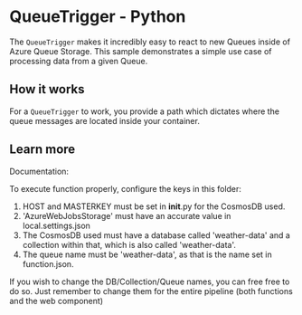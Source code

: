 # QueueTrigger - Python

The `QueueTrigger` makes it incredibly easy to react to new Queues inside of Azure Queue Storage. This sample demonstrates a simple use case of processing data from a given Queue.

## How it works

For a `QueueTrigger` to work, you provide a path which dictates where the queue messages are located inside your container.

## Learn more

Documentation:

To execute function properly, configure the keys in this folder:
1) HOST and MASTERKEY must be set in __init__.py for the CosmosDB used.
2) 'AzureWebJobsStorage' must have an accurate value in local.settings.json
3) The CosmosDB used must have a database called 'weather-data' and a collection within that, which is also called 'weather-data'.
4) The queue name must be 'weather-data', as that is the name set in function.json.

If you wish to change the DB/Collection/Queue names, you can free free to do so. Just remember to change them for the entire pipeline (both functions and the web component)
